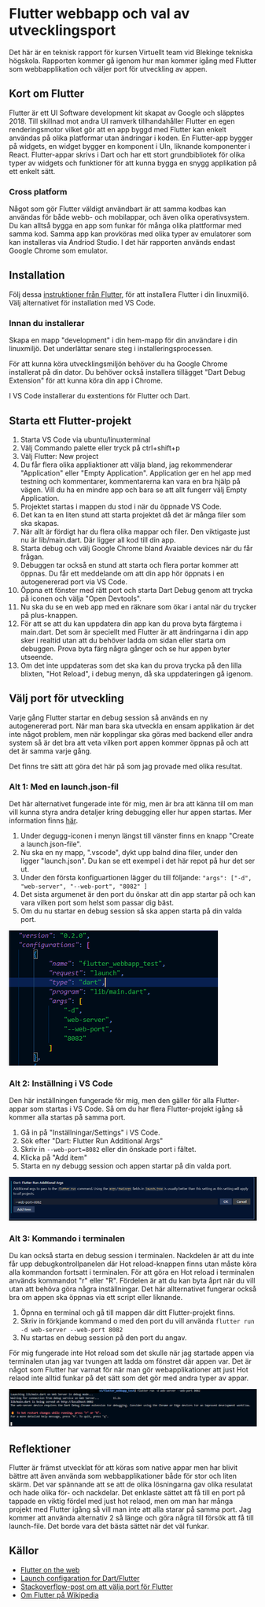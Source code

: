 # Flutter webbapp och val av utvecklingsport

Det här är en teknisk rapport för kursen Virtuellt team vid Blekinge tekniska högskola. 
Rapporten kommer gå igenom hur man kommer igång med Flutter som webbapplikation och väljer port för utveckling av appen.

## Kort om Flutter

Flutter är ett UI Software development kit skapat av Google och släpptes 2018. Till skillnad mot andra UI ramverk 
tillhandahåller Flutter en egen renderingsmotor vilket gör att en app byggd med Flutter kan enkelt användas på 
olika platformar utan ändringar i koden. En Flutter-app bygger på widgets, en widget bygger en komponent i UIn, 
liknande komponenter i React.
Flutter-appar skrivs i Dart och har ett stort grundbibliotek för olika typer av widgets och funktioner för att kunna
bygga en snygg applikation på ett enkelt sätt.

### Cross platform

Något som gör Flutter väldigt användbart är att samma kodbas kan användas för både webb- och mobilappar, och även olika operativsystem. Du kan alltså bygga en app som funkar för många olika plattformar med samma kod. Samma app kan provköras med olika typer av emulatorer som kan installeras via Andriod Studio. I det här rapporten används endast Google Chrome som emulator.

## Installation

Följ dessa [instruktioner från Flutter](https://docs.flutter.dev/get-started/install/linux/web), för att installera Flutter i din linuxmiljö. Välj alternativet för installation med VS Code.

### Innan du installerar

Skapa en mapp "development" i din hem-mapp för din användare i din linuxmiljö. Det underlättar senare steg i installeringsprocessen.

För att kunna köra utvecklingsmiljön behöver du ha Google Chrome installerat på din dator. Du behöver också installera tillägget "Dart Debug Extension" för att kunna köra din app i Chrome.

I VS Code installerar du exstentions för Flutter och Dart. 

## Starta ett Flutter-projekt

1. Starta VS Code via ubuntu/linuxterminal
2. Välj Commando palette eller tryck på ctrl+shift+p
3. Välj Flutter: New project
4. Du får flera olika appliaktioner att välja bland, jag rekommenderar "Application" eller "Empty Application". Application ger en hel app med testning och kommentarer, kommentarerna kan vara en bra hjälp på vägen. Vill du ha en mindre app och bara se att allt fungerr välj Empty Application.
5. Projektet startas i mappen du stod i när du öppnade VS Code.
6. Det kan ta en liten stund att starta projektet då det är många filer som ska skapas.
7. När allt är fördigt har du flera olika mappar och filer. Den viktigaste just nu är lib/main.dart. Där ligger all kod till din app.
8. Starta debug och välj Google Chrome bland Avaiable devices när du får frågan.
9. Debuggen tar också en stund att starta och flera portar kommer att öppnas. Du får ett meddelande om att din app hör öppnats i en autogenererad port via VS Code.
10. Öppna  ett fönster med rätt port och starta Dart Debug genom att trycka på iconen och välja "Open Devtools".
11. Nu ska du se en web app med en räknare som ökar i antal när du trycker på plus-knappen.
12. För att se att du kan uppdatera din app kan du prova byta färgtema i main.dart. Det som är speciellt med Flutter är att ändringarna i din app sker i realtid utan att du behöver ladda om sidan eller starta om debuggen. Prova byta färg några gånger och se hur appen byter utseende. 
13. Om det inte uppdateras som det ska kan du prova trycka på den lilla blixten, "Hot Reload", i debug menyn, då ska uppdateringen gå igenom.

## Välj port för utveckling

Varje gång Flutter startar en debug session så används en ny autogenererad port. När man bara ska utveckla en ensam applikation är det inte något problem, men när kopplingar ska göras med backend eller andra system så är det bra att veta vilken port appen kommer öppnas på och att det är samma varje gång.

Det finns tre sätt att göra det här på som jag provade med olika resultat.

### Alt 1: Med en launch.json-fil

Det här alternativet fungerade inte för mig, men är bra att känna till om man vill kunna styra andra detaljer kring debugging eller hur appen startas. Mer information finns [här](https://dartcode.org/docs/launch-configuration/).

1. Under degugg-iconen i menyn längst till vänster finns en knapp "Create a launch.json-file".
2. Nu ska en ny mapp, ".vscode", dykt upp balnd dina filer, under den ligger "launch.json". Du kan se ett exempel i det här repot på hur det ser ut.
3. Under den första konfiguartionen lägger du till följande:
`"args": ["-d", "web-server", "--web-port", "8082" ]`
4. Det sista argumenet är den port du önskar att din app startar på och kan vara vilken port som helst som passar dig bäst.
5. Om du nu startar en debug session så ska appen starta på din valda port.

![launchfilens utseende](/assets/launch-file.png)

### Alt 2: Inställning i VS Code

Den här inställningen fungerade för mig, men den gäller för alla Flutter-appar som startas i VS Code. Så om du har flera Flutter-projekt igång så kommer alla startas på samma port.

1. Gå in på "Inställningar/Settings" i VS Code.
2. Sök efter "Dart: Flutter Run Additional Args"
3. Skriv in `--web-port=8082` eller din önskade port i fältet.
4. Klicka på "Add item"
5. Starta en ny debugg session och appen startar på din valda port.
 
 ![Add item vyn](/assets/add-item.png)

 ### Alt 3: Kommando i terminalen

Du kan också starta en debug session i terminalen. Nackdelen är att du inte får upp debugkontrollpanelen där Hot reload-knappen finns utan måste köra alla kommandon fortsatt i terminalen. För att göra en Hot reload i terminalen används kommandot "r" eller "R". Fördelen är att du kan byta åprt när du vill utan att behöva göra några inställningar. Det här allternativet fungerar också bra om appen ska öppnas via ett script eller liknande. 

1. Öpnna en terminal och gå till mappen där ditt Flutter-projekt finns. 
2. Skriv in förkjande kommand o med den port du vill använda 
`flutter run -d web-server --web-port 8082`
3. Nu startas en debug session på den port du angav.

För mig fungerade inte Hot reload som det skulle när jag startade appen via terminalen utan jag var tvungen att ladda om fönstret där appen var. Det är något som Flutter har varnat för när man gör webapplikationer att just Hot relaod inte alltid funkar på det sätt som det gör med andra typer av appar.

 ![Utskrift i terminalen](/assets/terminal.png)

## Reflektioner

Flutter är främst utvecklat för att köras som native appar men har blivit bättre att även använda som webbapplikationer både för stor och liten skärm. Det var spännande att se att de olika lösningarna gav olika resulatat och hade olika för- och nackdelar. Det enklaste sättet att få till en port på tappade en viktig fördel med just hot relaod, men om man har många projekt med Flutter igång så vill man inte att alla starar på samma port. Jag kommer att använda alternativ 2 så länge och göra några till försök att få till launch-file. Det borde vara det bästa sättet när det väl funkar. 


## Källor

- [Flutter on the web](https://flutter.dev/multi-platform/web)
- [Launch configaration for Dart/Flutter](https://dartcode.org/docs/launch-configuration/)
- [Stackoverflow-post om att välja port för Flutter](https://stackoverflow.com/questions/58248277/how-to-specify-a-port-number-while-running-flutter-web)
- [Om Flutter på Wikipedia](https://en.wikipedia.org/wiki/Flutter_(software))
